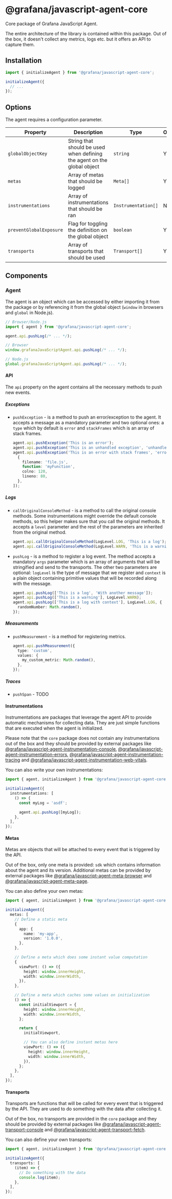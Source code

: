 # @grafana/javascript-agent-core

Core package of Grafana JavaScript Agent.

The entire architecture of the library is contained within this package. Out of the box, it doesn't collect any metrics,
logs etc. but it offers an API to capture them.

## Installation

```ts
import { initializeAgent } from '@grafana/javascript-agent-core';

initializeAgent({
  // ...
});
```

## Options

The agent requires a configuration parameter.

| Property                | Description                                                             | Type                | Optional | Default Value            |
| ----------------------- | ----------------------------------------------------------------------- | ------------------- | -------- | ------------------------ |
| `globalObjectKey`       | String that should be used when defining the agent on the global object | `string`            | Y        | `grafanaJavaScriptAgent` |
| `metas`                 | Array of metas that should be logged                                    | `Meta[]`            | Y        | `[]`                     |
| `instrumentations`      | Array of instrumentations that should be ran                            | `Instrumentation[]` | N        | `[]`                     |
| `preventGlobalExposure` | Flag for toggling the definition on the global object                   | `boolean`           | Y        | `false`                  |
| `transports`            | Array of transports that should be used                                 | `Transport[]`       | Y        | `[]`                     |

## Components

### Agent

The agent is an object which can be accessed by either importing it from the package or by referencing it from the
global object (`window` in browsers and `global` in Node.js).

```ts
// Browser/Node.js
import { agent } from '@grafana/javascript-agent-core';

agent.api.pushLog(/* ... */);

// Browser
window.grafanaJavaScriptAgent.api.pushLog(/* ... */);

// Node.js
global.grafanaJavaScriptAgent.api.pushLog(/* ... */);
```

#### API

The `api` property on the agent contains all the necessary methods to push new events.

##### Exceptions

- `pushException` - is a method to push an error/exception to the agent. It accepts a message as a mandatory parameter
  and two optional ones: a `type` which by default is `error` and `stackFrames` which is an array of stack frames.

  ```ts
  agent.api.pushException('This is an error');
  agent.api.pushException('This is an unhandled exception', 'unhandledException');
  agent.api.pushException('This is an error with stack frames', 'error', [
    {
      filename: 'file.js',
      function: 'myFunction',
      colno: 120,
      lineno: 80,
    },
  ]);
  ```

##### Logs

- `callOriginalConsoleMethod` - is a method to call the original console methods. Some instrumentations might override
  the default console methods, so this helper makes sure that you call the original methods. It accepts a `level`
  parameter and the rest of the parameters are inherited from the original method.

  ```ts
  agent.api.callOriginalConsoleMethod(LogLevel.LOG, 'This is a log');
  agent.api.callOriginalConsoleMethod(LogLevel.WARN, 'This is a warning');
  ```

- `pushLog` - is a method to register a log event. The method accepts a mandatory `args` parameter which is an array of
  arguments that will be stringified and send to the transports. The other two parameters are optional: `logLevel` is
  the type of message that we register and `context` is a plain object containing primitive values that will be
  recorded along with the message.

  ```ts
  agent.api.pushLog(['This is a log', 'With another message']);
  agent.api.pushLog(['This is a warning'], LogLevel.WARN);
  agent.api.pushLog(['This is a log with context'], LogLevel.LOG, {
    randomNumber: Math.random(),
  });
  ```

##### Measurements

- `pushMeasurement` - is a method for registering metrics.

  ```ts
  agent.api.pushMeasurement({
    type: 'custom',
    values: {
      my_custom_metric: Math.random(),
    },
  });
  ```

##### Traces

- `pushSpan` - TODO

#### Instrumentations

Instrumentations are packages that leverage the agent API to provide automatic mechanisms for collecting data. They are
just simple functions that are executed when the agent is initialized.

Please note that the `core` package does not contain any instrumentations out of the box and they should be provided by
external packages like [@grafana/javascript-agent-instrumentation-console](https://github.com/grafana/grafana-javascript-agent/tree/main/packages/instrumentation-console),
[@grafana/javascript-agent-instrumentation-errors](https://github.com/grafana/grafana-javascript-agent/tree/main/packages/instrumentation-errors),
[@grafana/javascript-agent-instrumentation-tracing](https://github.com/grafana/grafana-javascript-agent/tree/main/packages/instrumentation-tracing)
and [@grafana/javascript-agent-instrumentation-web-vitals](https://github.com/grafana/grafana-javascript-agent/tree/main/packages/instrumentation-web-vitals).

You can also write your own instrumentations:

```ts
import { agent, initializeAgent } from '@grafana/javascript-agent-core';

initializeAgent({
  instrumentations: [
    () => {
      const myLog = 'asdf';

      agent.api.pushLog([myLog]);
    },
  ],
});
```

#### Metas

Metas are objects that will be attached to every event that is triggered by the API.

Out of the box, only one meta is provided: `sdk` which contains information about the agent and its version. Additional
metas can be provided by external packages like [@grafana/javascript-agent-meta-browser](https://github.com/grafana/grafana-javascript-agent/tree/main/packages/meta-browser)
and [@grafana/javascript-agent-meta-page](https://github.com/grafana/grafana-javascript-agent/tree/main/packages/meta-page).

You can also define your own metas:

```ts
import { agent, initializeAgent } from '@grafana/javascript-agent-core';

initializeAgent({
  metas: [
    // Define a static meta
    {
      app: {
        name: 'my-app',
        version: '1.0.0',
      },
    },

    // Define a meta which does some instant value computation
    {
      viewPort: () => ({
        height: window.innerHeight,
        width: window.innerWidth,
      }),
    },

    // Define a meta which caches some values on initialization
    () => {
      const initialViewport = {
        height: window.innerHeight,
        width: window.innerWidth,
      };

      return {
        initialViewport,

        // You can also define instant metas here
        viewPort: () => ({
          height: window.innerHeight,
          width: window.innerWidth,
        }),
      };
    },
  ],
});
```

#### Transports

Transports are functions that will be called for every event that is triggered by the API. They are used to do
something with the data after collecting it.

Out of the box, no transports are provided in the `core` package and they should be provided by external packages like
[@grafana/javascript-agent-transport-console](https://github.com/grafana/grafana-javascript-agent/tree/main/packages/transport-console)
and [@grafana/javascript-agent-transport-fetch](https://github.com/grafana/grafana-javascript-agent/tree/main/packages/transport-fetch).

You can also define your own transports:

```ts
import { agent, initializeAgent } from '@grafana/javascript-agent-core';

initializeAgent({
  transports: [
    (item) => {
      // Do something with the data
      console.log(item);
    },
  ],
});
```
